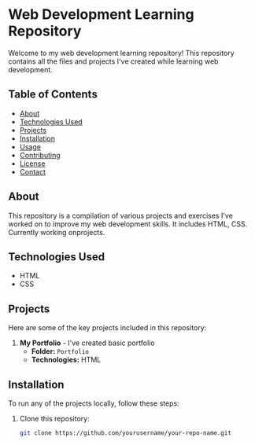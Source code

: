 # Web Development Learning Repository

Welcome to my web development learning repository! This repository contains all the files and projects I've created while learning web development.

## Table of Contents

- [About](#about)
- [Technologies Used](#technologies-used)
- [Projects](#projects)
- [Installation](#installation)
- [Usage](#usage)
- [Contributing](#contributing)
- [License](#license)
- [Contact](#contact)

## About

This repository is a compilation of various projects and exercises I've worked on to improve my web development skills. It includes HTML, CSS. Currently working onprojects.
## Technologies Used

- HTML
- CSS
## Projects

Here are some of the key projects included in this repository:

1. **My Portfolio** - I've created basic portfolio
   - **Folder:** `Portfolio`
   - **Technologies:** HTML

## Installation

To run any of the projects locally, follow these steps:

1. Clone this repository:
   ```sh
   git clone https://github.com/yourusername/your-repo-name.git
